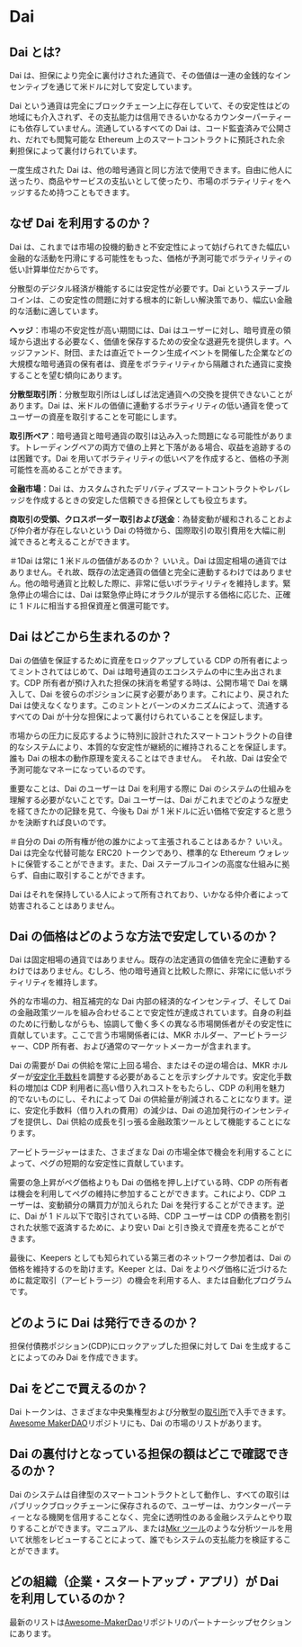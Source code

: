 # Dai

## Dai とは?

Dai は、担保により完全に裏付けされた通貨で、その価値は一連の金銭的なインセンティブを通じて米ドルに対して安定しています。

Dai という通貨は完全にブロックチェーン上に存在していて、その安定性はどの地域にも介入されず、その支払能力は信用できるいかなるカウンターパーティーにも依存していません。流通しているすべての Dai は、コード監査済みで公開され、だれでも閲覧可能な Ethereum 上のスマートコントラクトに預託された余剰担保によって裏付けられています。

一度生成された Dai は、他の暗号通貨と同じ方法で使用できます。自由に他人に送ったり、商品やサービスの支払いとして使ったり、市場のボラティリティをヘッジするため持つこともできます。

## なぜ Dai を利用するのか？

Dai は、これまでは市場の投機的動きと不安定性によって妨げられてきた幅広い金融的な活動を円滑にする可能性をもった、価格が予測可能でボラティリティの低い計算単位だからです。

分散型のデジタル経済が機能するには安定性が必要です。Dai というステーブルコインは、この安定性の問題に対する根本的に新しい解決策であり、幅広い金融的な活動に適しています。

**ヘッジ**：市場の不安定性が高い期間には、Dai はユーザーに対し、暗号資産の領域から退出する必要なく、価値を保存するための安全な退避先を提供します。ヘッジファンド、財団、または直近でトークン生成イベントを開催した企業などの大規模な暗号通貨の保有者は、資産をボラティリティから隔離された通貨に変換することを望む傾向にあります。

**分散型取引所**：分散型取引所はしばしば法定通貨への交換を提供できないことがあります。Dai は、米ドルの価値に連動するボラティリティの低い通貨を使ってユーザーの資産を取引することを可能にします。

**取引所ペア**：暗号通貨と暗号通貨の取引は込み入った問題になる可能性があります。トレーディングペアの両方で値の上昇と下落がある場合、収益を追跡するのは困難です。Dai を用いてボラティリティの低いペアを作成すると、価格の予測可能性を高めることができます。

**金融市場**：Dai は、カスタムされたデリバティブスマートコントラクトやレバレッジを作成するときの安定した信頼できる担保としても役立ちます。

**商取引の受領、クロスボーダー取引および送金**：為替変動が緩和されることおよび仲介者が存在しないという Dai の特徴から、国際取引の取引費用を大幅に削減できると考えることができます。

＃1Dai は常に 1 米ドルの価値があるのか？
いいえ。Dai は固定相場の通貨ではありません。それ故、既存の法定通貨の価値と完全に連動するわけではありません。他の暗号通貨と比較した際に、非常に低いボラティリティを維持します。緊急停止の場合には、Dai は緊急停止時にオラクルが提示する価格に応じた、正確に 1 ドルに相当する担保資産と償還可能です。

## Dai はどこから生まれるのか？

Dai の価値を保証するために資産をロックアップしている CDP の所有者によってミントされてはじめて、Dai は暗号通貨のエコシステムの中に生み出されます。CDP 所有者が預け入れた担保の抹消を希望する時は、公開市場で Dai を購入して、Dai を彼らのポジションに戻す必要があります。これにより、戻された Dai は使えなくなります。このミントとバーンのメカニズムによって、流通するすべての Dai が十分な担保によって裏付けられていることを保証します。

市場からの圧力に反応するように特別に設計されたスマートコントラクトの自律的なシステムにより、本質的な安定性が継続的に維持されることを保証します。誰も Dai の根本の動作原理を変えることはできません。　それ故、Dai は安全で予測可能なマネーになっているのです。

重要なことは、Dai のユーザーは Dai を利用する際に Dai のシステムの仕組みを理解する必要がないことです。Dai ユーザーは、Dai がこれまでどのような歴史を経てきたかの記録を見て、今後も Dai が 1 米ドルに近い価格で安定すると思うかを決断すれば良いのです。

＃自分の Dai の所有権が他の誰かによって主張されることはあるか？
いいえ。Dai は完全な代替可能な ERC20 トークンであり、標準的な Ethereum ウォレットに保管することができます。また、Dai ステーブルコインの高度な仕組みに拠らず、自由に取引することができます。

Dai はそれを保持している人によって所有されており、いかなる仲介者によって妨害されることはありません。

## Dai の価格はどのような方法で安定しているのか？

Dai は固定相場の通貨ではありません。既存の法定通貨の価値を完全に連動するわけではありません。むしろ、他の暗号通貨と比較した際に、非常にに低いボラティリティを維持します。

外的な市場の力、相互補完的な Dai 内部の経済的なインセンティブ、そして Dai の金融政策ツールを組み合わせることで安定性が達成されています。自身の利益のために行動しながらも、協調して働く多くの異なる市場関係者がその安定性に貢献しています。ここで言う市場関係者には、MKR ホルダー、アービトラージャー、CDP 所有者、および通常のマーケットメーカーが含まれます。

Dai の需要が Dai の供給を常に上回る場合、またはその逆の場合は、MKR ホルダーが[安定化手数料](./stability-fee.md)を調整する必要があることを示すシグナルです。安定化手数料の増加は CDP 利用者に高い借り入れコストをもたらし、CDP の利用を魅力的でないものにし、それによって Dai の供給量が削減されることになります。逆に、安定化手数料（借り入れの費用）の減少は、Dai の追加発行のインセンティブを提供し、Dai 供給の成長を引っ張る金融政策ツールとして機能することになります。

アービトラージャーはまた、さまざまな Dai の市場全体で機会を利用することによって、ペグの短期的な安定性に貢献しています。

需要の急上昇がペグ価格よりも Dai の価格を押し上げている時、CDP の所有者は機会を利用してペグの維持に参加することができます。これにより、CDP ユーザーは、変動額分の購買力が加えられた Dai を発行することができます。逆に、Dai が 1 ドル以下で取引されている時、CDP ユーザーは CDP の債務を割引された状態で返済するために、より安い Dai と引き換えで資産を売ることができます。

最後に、Keepers としても知られている第三者のネットワーク参加者は、Dai の価格を維持するのを助けます。Keeper とは、Dai をよりペグ価格に近づけるために裁定取引（アービトラージ）の機会を利用する人、または自動化プログラムです。

## どのように Dai は発行できるのか？

担保付債務ポジション(CDP)にロックアップした担保に対して Dai を生成することによってのみ Dai を作成できます。

## Dai をどこで買えるのか？

Dai トークンは、さまざまな中央集権型および分散型の[取引所](https://coinmarketcap.com/ja/currencies/dai/#markets)で入手できます。 [Awesome MakerDAO](https://github.com/makerdao/awesome-makerdao#trade-your-dai)リポジトリにも、Dai の市場のリストがあります。

## Dai の裏付けとなっている担保の額はどこで確認できるのか？

Dai のシステムは自律型のスマートコントラクトとして動作し、すべての取引はパブリックブロックチェーンに保存されるので、ユーザーは、カウンターパーティーとなる機関を信用することなく、完全に透明性のある金融システムとやり取りすることができます。マニュアル、または[Mkr ツール](https://mkr.tools/)のような分析ツールを用いて状態をレビューすることによって、誰でもシステムの支払能力を検証することができます。

## どの組織（企業・スタートアップ・アプリ）が Dai を利用しているのか？

最新のリストは[Awesome-MakerDao](https://github.com/makerdao/awesome-makerdao)リポジトリのパートナーシップセクションにあります。
